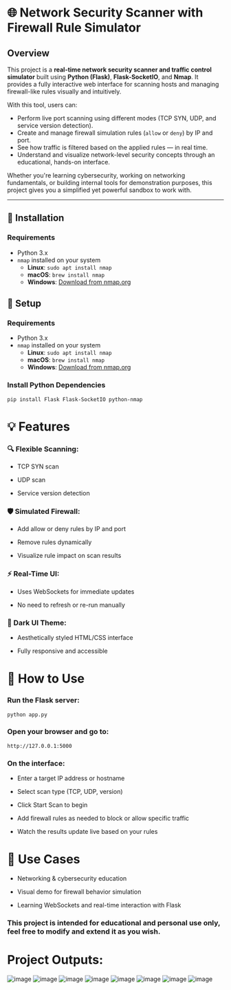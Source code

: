 # 🌐 Network Security Scanner with Firewall Rule Simulator

## Overview

This project is a **real-time network security scanner and traffic control simulator** built using **Python (Flask)**, **Flask-SocketIO**, and **Nmap**. It provides a fully interactive web interface for scanning hosts and managing firewall-like rules visually and intuitively.

With this tool, users can:

- Perform live port scanning using different modes (TCP SYN, UDP, and service version detection).
- Create and manage firewall simulation rules (`allow` or `deny`) by IP and port.
- See how traffic is filtered based on the applied rules — in real time.
- Understand and visualize network-level security concepts through an educational, hands-on interface.

Whether you're learning cybersecurity, working on networking fundamentals, or building internal tools for demonstration purposes, this project gives you a simplified yet powerful sandbox to work with.

---

## 🔧 Installation

### Requirements

- Python 3.x
- `nmap` installed on your system  
  - **Linux**: `sudo apt install nmap`  
  - **macOS**: `brew install nmap`  
  - **Windows**: [Download from nmap.org](https://nmap.org/download.html)

## 🔧 Setup

### Requirements

- Python 3.x
- `nmap` installed on your system  
  - **Linux**: `sudo apt install nmap`  
  - **macOS**: `brew install nmap`  
  - **Windows**: [Download from nmap.org](https://nmap.org/download.html)

### Install Python Dependencies

`pip install Flask Flask-SocketIO python-nmap`

# 💡 Features
### 🔍 Flexible Scanning:

- TCP SYN scan

- UDP scan

- Service version detection

### 🛡️ Simulated Firewall:

- Add allow or deny rules by IP and port

- Remove rules dynamically

- Visualize rule impact on scan results

### ⚡ Real-Time UI:

- Uses WebSockets for immediate updates

- No need to refresh or re-run manually

### 🌙 Dark UI Theme:

- Aesthetically styled HTML/CSS interface

- Fully responsive and accessible

# 🚀 How to Use
### Run the Flask server:

`python app.py`

### Open your browser and go to:

`http://127.0.0.1:5000`

### On the interface:

- Enter a target IP address or hostname

- Select scan type (TCP, UDP, version)

- Click Start Scan to begin

- Add firewall rules as needed to block or allow specific traffic

- Watch the results update live based on your rules

# 🎯 Use Cases
- Networking & cybersecurity education

- Visual demo for firewall behavior simulation

- Learning WebSockets and real-time interaction with Flask


### This project is intended for educational and personal use only, feel free to modify and extend it as you wish.

# Project Outputs:
![image](https://github.com/user-attachments/assets/835452ad-53fe-4a72-95fb-2d10ef137244)
![image](https://github.com/user-attachments/assets/ed408bd8-2899-46ca-8602-b859de911bfe)
![image](https://github.com/user-attachments/assets/49be1d39-80d7-42fe-aebe-13d4cb53d3bb)
![image](https://github.com/user-attachments/assets/07933a1b-165b-4cea-849f-f09c5c352c77)
![image](https://github.com/user-attachments/assets/79158ad0-aad9-4f6c-84ff-d94dbcddc1f8)
![image](https://github.com/user-attachments/assets/34830946-a0d8-4aa3-b48e-ab47cb8dab94)
![image](https://github.com/user-attachments/assets/9baf87b7-bf6c-4fa1-8757-5fb6d522643a)
![image](https://github.com/user-attachments/assets/2d6fa1e7-99c5-4385-b029-829c15bc797a)








